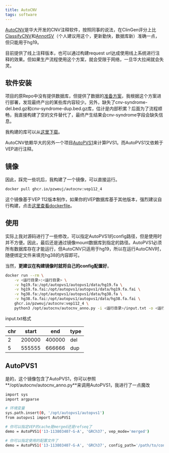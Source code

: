 ```yaml
---
title: AutoCNV
tags: software
---
```


[AutoCNV](https://github.com/zhonghua-wang/autocnv)是华大开发的CNV注释软件，按照同事的说法，在ClinGen评分上比[ClassifyCNV](https://github.com/Genotek/ClassifyCNV)和[AnnotSV](https://github.com/lgmgeo/AnnotSV)（个人建议用这个，更新勤快，数据库新）准确一点，但只能用于hg19。

目前提供了线上注释版本，也可以通过构建request url达成使用线上系统进行注释的效果。但如果生产流程使用这个方案，就会受限于网络，一旦华大拉闸就会失灵。



## 软件安装

项目的原Repo中没有提供数据库，但提供了数据的[准备方案](https://github.com/zhonghua-wang/autocnv/tree/master/database-prepare)，我根据这个方案进行部署，发现最终产出的某些库内容较少。另外，缺失了cnv-syndrome-del.bed.gz和cnv-syndrome-dup.bed.gz库，估计是内部积累？后面为了流程顺畅，我直接构建了空的文件替代了，最终产生结果会cnv-syndrome字段会缺失信息。

我构建的库可以从[这里下载](https://github.com/pzweuj/autocnv/tree/dev/autocnv/data)。

AutoCNV依赖华大的另外一个项目[AutoPVS1](https://github.com/JiguangPeng/autopvs1)来计算PVS1。而AutoPVS1又依赖于VEP进行注释。



## 镜像

因此，踩完一些坑后，我构建了一个镜像，可以直接运行。

```bash
docker pull ghcr.io/pzweuj/autocnv:vep112_4
```

这个镜像基于VEP 112版本制作，如果你的VEP数据库基于其他版本，强烈建议自行构建，点击[这里查看dockerfile](https://github.com/pzweuj/MyDockerImagePublic/blob/main/autocnv/dockerfile)。



## 使用

实际上我对源码进行了一些修改，可以指定AutoPVS1的config路径，但是使用时并不方便。因此，最后还是通过镜像mount数据库到指定的路径。AutoPVS1必须所有数据库存在才能运行，但AutoCNV只适用于hg19，所以在运行AutoCNV时，随便绑定文件来填充hg38的内容即可。

当然，**更建议在构建镜像时就将自己的config配置好**。

```bash
docker run --rm \
    -v <运行目录>:<运行目录> \
    -v hg19.fa:/opt/autopvs1/autopvs1/data/hg19.fa \
    -v hg19.fa.fai:/opt/autopvs1/autopvs1/data/hg19.fa.fai \
    -v hg38.fa:/opt/autopvs1/autopvs1/data/hg38.fa \
    -v hg38.fa.fai:/opt/autopvs1/autopvs1/data/hg38.fa.fai \
    ghcr.io/pzweuj/autocnv:vep112_4 \
    python3 /opt/autocnv/autocnv_anno.py -i <运行目录>/input.txt -o <运行目录>/output.xlsx
```



input.txt格式

| chr  | start  | end    | type |
| ---- | ------ | ------ | ---- |
| 2    | 200000 | 400000 | del  |
| 5    | 555555 | 666666 | dup  |



## AutoPVS1

是的，这个镜像包含了AutoPVS1，你可以参照**/opt/autocnv/autocnv_anno.py**来调用AutoPVS1，我进行了一点魔改

```bash
import sys
import argparse

# 环境变量
sys.path.insert(0, '/opt/autopvs1/autopvs1')
from autopvs1 import AutoPVS1

# 你可以指定VEP的cache是merged还是refseq了
demo = AutoPVS1('13-113803407-G-A', 'GRCh37', vep_mode='merged')

# 你可以指定使用的配置文件了
demo = AutoPVS1('13-113803407-G-A', 'GRCh37', config_path='/path/to/config.ini')
```





